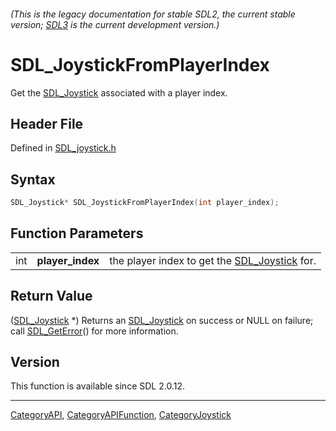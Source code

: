 ###### (This is the legacy documentation for stable SDL2, the current stable version; [SDL3](https://wiki.libsdl.org/SDL3/) is the current development version.)
# SDL_JoystickFromPlayerIndex

Get the [SDL_Joystick](SDL_Joystick) associated with a player index.

## Header File

Defined in [SDL_joystick.h](https://github.com/libsdl-org/SDL/blob/SDL2/include/SDL_joystick.h)

## Syntax

```c
SDL_Joystick* SDL_JoystickFromPlayerIndex(int player_index);
```

## Function Parameters

|     |                  |                                                               |
| --- | ---------------- | ------------------------------------------------------------- |
| int | **player_index** | the player index to get the [SDL_Joystick](SDL_Joystick) for. |

## Return Value

([SDL_Joystick](SDL_Joystick) *) Returns an [SDL_Joystick](SDL_Joystick) on
success or NULL on failure; call [SDL_GetError](SDL_GetError)() for more
information.

## Version

This function is available since SDL 2.0.12.

----
[CategoryAPI](CategoryAPI), [CategoryAPIFunction](CategoryAPIFunction), [CategoryJoystick](CategoryJoystick)

